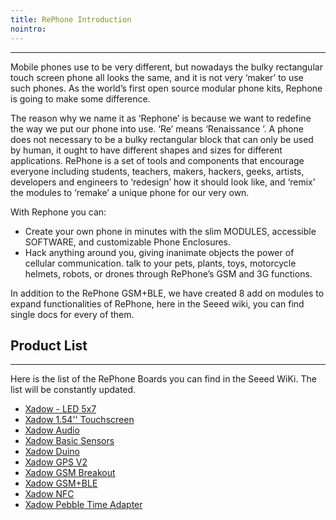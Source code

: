 ```yaml
---
title: RePhone Introduction
nointro:
---
```


---
Mobile phones use to be very different, but nowadays the bulky rectangular touch screen phone all looks the same, and it is not very ‘maker’ to use such phones. As the world’s first open source modular phone kits, Rephone is going to make some difference.

The reason why we name it as ‘Rephone’ is because we want to redefine the way we put our phone into use. ‘Re’ means ‘Renaissance ’. A phone does not necessary to be a bulky rectangular block that can only be used by human, it ought to have different shapes and sizes for different applications. RePhone is a set of tools and components that encourage everyone including students, teachers, makers, hackers, geeks, artists, developers and engineers to ‘redesign’ how it should look like, and ‘remix’ the modules to ‘remake’ a unique phone for our very own.

With Rephone you can:

- 	Create your own phone in minutes with the slim MODULES, accessible SOFTWARE, and customizable Phone Enclosures.
- Hack anything around you, giving inanimate objects the power of cellular communication. talk to your pets, plants, toys, motorcycle helmets, robots, or drones through RePhone’s GSM and 3G functions.

In addition to the RePhone GSM+BLE, we have created 8 add on modules to expand functionalities of RePhone, here in the Seeed wiki, you can find single docs for every of them.

## Product List
---

Here is the list of the RePhone Boards you can find in the Seeed WiKi. The list will be constantly updated.

- [Xadow - LED 5x7](/Xadow_LED_5x7/)
- [Xadow 1.54&#39;&#39; Touchscreen](/Xadow_1.54_inch_Touchscreen/)
- [Xadow Audio](/Xadow_Audio/)
- [Xadow Basic Sensors](/Xadow_Basic_Sensors/)
- [Xadow Duino](/Xadow_Duino/)
- [Xadow GPS V2](/Xadow_GPS_V2/)
- [Xadow GSM Breakout](/Xadow_GSM_Breakout/)
- [Xadow GSM&#43;BLE](/Xadow_GSMPlusBLE/)
- [Xadow NFC](/Xadow_NFC/)
- [Xadow Pebble Time Adapter](/Xadow_Pebble_Time_Adapter/)
